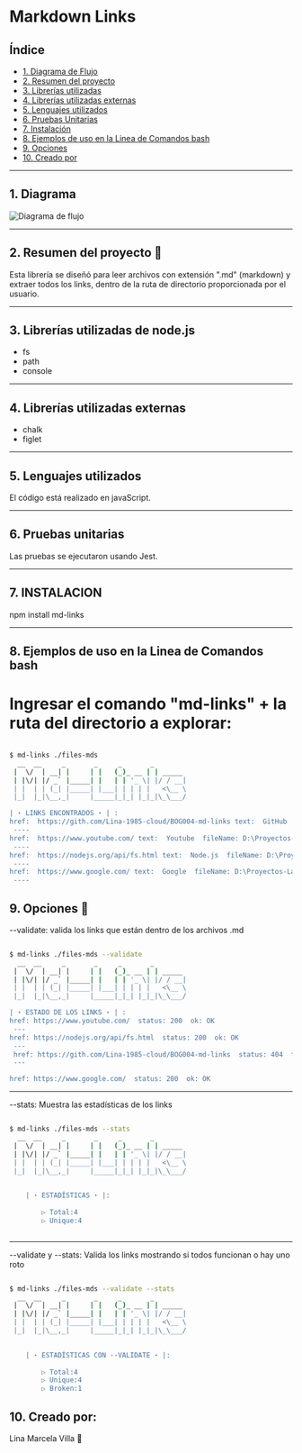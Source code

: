 # Markdown Links

## Índice

* [1. Diagrama de Flujo](#1-diagrama)
* [2. Resumen del proyecto](#2-resumen-del-proyecto)
* [3. Librerías utilizadas](#3-librerías-utilizadas)
* [4. Librerías utilizadas externas](#4-Librerías-utilizadas-externas)
* [5. Lenguajes utilizados](#5-Lenguajes-utilizados)
* [6. Pruebas Unitarias](#6-pruebas-unitarias)
* [7. Instalación ](#7-Instalación)
* [8. Ejemplos de uso en la Linea de Comandos bash ](#8-Ejemplos-de-uso-en-la-Linea-de-Comandos-bash)
* [9. Opciones](#9-opciones)
* [10. Creado por](#10-creado-por)

***

## 1. Diagrama

![Diagrama de flujo]('./images/MD-links.png')

***

## 2. Resumen del proyecto 🌻

Esta librería se diseñó para leer archivos con extensión ".md" (markdown) y extraer todos los links, dentro de la ruta de directorio proporcionada por el usuario.

***

## 3. Librerías utilizadas de node.js 

* fs
* path
* console

***


## 4. Librerías utilizadas externas 

* chalk 
* figlet 

***

## 5. Lenguajes utilizados 

El código está realizado en javaScript.

***

## 6. Pruebas unitarias 

Las pruebas se ejecutaron usando Jest.

***

## 7. INSTALACION 
npm install md-links

***

## 8. Ejemplos de uso en la Linea de Comandos bash 
# Ingresar el comando "md-links" + la ruta del directorio a explorar:

```sh

$ md-links ./files-mds
  __  __     _       _     _       _        
 |  \/  | __| |     | |   (_)_ __ | | _____ 
 | |\/| |/ _` |_____| |   | | '_ \| |/ / __|
 | |  | | (_| |_____| |___| | | | |   <\__ \
 |_|  |_|\__,_|     |_____|_|_| |_|_|\_\___/

| ⋆ LINKS ENCONTRADOS ⋆ | :
href:  https://gith.com/Lina-1985-cloud/BOG004-md-links text:  GitHub  fileName: D:\Proyectos-Laboratoria\BOG004-md-links\files-mds\otraPrueba.md 
 ---- 
href:  https://www.youtube.com/ text:  Youtube  fileName: D:\Proyectos-Laboratoria\BOG004-md-links\files-mds\prueba-3.md 
 ---- 
href:  https://nodejs.org/api/fs.html text:  Node.js  fileName: D:\Proyectos-Laboratoria\BOG004-md-links\files-mds\prueba-2.md 
 ---- 
href:  https://www.google.com/ text:  Google  fileName: D:\Proyectos-Laboratoria\BOG004-md-links\files-mds\prueba.md 
 ---- 
```

## 9. Opciones 🌻

--validate:  valida los links que están dentro de los archivos .md

```sh

$ md-links ./files-mds --validate
  __  __     _       _     _       _        
 |  \/  | __| |     | |   (_)_ __ | | _____ 
 | |\/| |/ _` |_____| |   | | '_ \| |/ / __|
 | |  | | (_| |_____| |___| | | | |   <\__ \
 |_|  |_|\__,_|     |_____|_|_| |_|_|\_\___/

| ⋆ ESTADO DE LOS LINKS ⋆ | :
href: https://www.youtube.com/  status: 200  ok: OK
 ---
href: https://nodejs.org/api/fs.html  status: 200  ok: OK
 ---
 href: https://gith.com/Lina-1985-cloud/BOG004-md-links  status: 404  fail: fail
 --- 

href: https://www.google.com/  status: 200  ok: OK
```
***

--stats:  Muestra las estadísticas de los links

```sh

$ md-links ./files-mds --stats
  __  __     _       _     _       _        
 |  \/  | __| |     | |   (_)_ __ | | _____ 
 | |\/| |/ _` |_____| |   | | '_ \| |/ / __|
 | |  | | (_| |_____| |___| | | | |   <\__ \
 |_|  |_|\__,_|     |_____|_|_| |_|_|\_\___/

 
    | ⋆ ESTADÍSTICAS ⋆ |:
    
        ▷ Total:4        
        ▷ Unique:4       
    
```
***

--validate y --stats:  Valida los links mostrando si todos funcionan o hay uno roto

```sh

$ md-links ./files-mds --validate --stats
  __  __     _       _     _       _        
 |  \/  | __| |     | |   (_)_ __ | | _____ 
 | |\/| |/ _` |_____| |   | | '_ \| |/ / __|
 | |  | | (_| |_____| |___| | | | |   <\__ \
 |_|  |_|\__,_|     |_____|_|_| |_|_|\_\___/

 
    | ⋆ ESTADÍSTICAS CON --VALIDATE ⋆ |:
    
        ▷ Total:4 
        ▷ Unique:4 
        ▷ Broken:1 
```

## 10. Creado por:
Lina Marcela Villa 🌻
